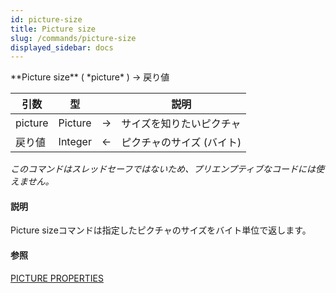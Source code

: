 ```yaml
---
id: picture-size
title: Picture size
slug: /commands/picture-size
displayed_sidebar: docs
---
```


<!--REF #_command_.Picture size.Syntax-->**Picture size** ( *picture* ) -> 戻り値<!-- END REF-->
<!--REF #_command_.Picture size.Params-->
| 引数 | 型 |  | 説明 |
| --- | --- | --- | --- |
| picture | Picture | &#8594;  | サイズを知りたいピクチャ |
| 戻り値 | Integer | &#8592; | ピクチャのサイズ (バイト) |

<!-- END REF-->

*このコマンドはスレッドセーフではないため、プリエンプティブなコードには使えません。*


#### 説明 

<!--REF #_command_.Picture size.Summary-->Picture sizeコマンドは指定したピクチャのサイズをバイト単位で返します。<!-- END REF-->

#### 参照 

[PICTURE PROPERTIES](picture-properties.md)  